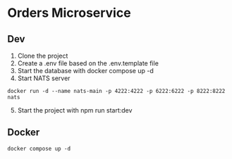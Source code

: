 # Orders Microservice

## Dev

1. Clone the project
2. Create a .env file based on the .env.template file
3. Start the database with docker compose up -d
4. Start NATS server

```
docker run -d --name nats-main -p 4222:4222 -p 6222:6222 -p 8222:8222 nats
```

5. Start the project with npm run start:dev

## Docker

```
docker compose up -d
```
